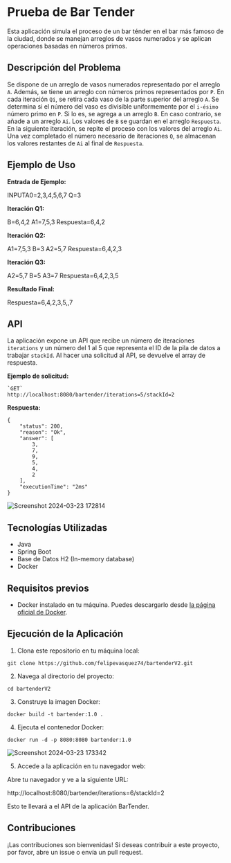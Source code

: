 # Prueba de Bar Tender

Esta aplicación simula el proceso de un bar ténder en el bar más famoso de la ciudad, donde se manejan arreglos de vasos numerados y se aplican operaciones basadas en números primos.

## Descripción del Problema

Se dispone de un arreglo de vasos numerados representado por el arreglo `A`. Además, se tiene un arreglo con números primos representados por `P`. En cada iteración `Qi`, se retira cada vaso de la parte superior del arreglo `A`. Se determina si el número del vaso es divisible uniformemente por el `i-ésimo` número primo en `P`. Si lo es, se agrega a un arreglo `B`. En caso contrario, se añade a un arreglo `Ai`. Los valores de `B` se guardan en el arreglo `Respuesta`. En la siguiente iteración, se repite el proceso con los valores del arreglo `Ai`. Una vez completado el número necesario de iteraciones `Q`, se almacenan los valores restantes de `Ai` al final de `Respuesta`.

## Ejemplo de Uso

**Entrada de Ejemplo:**

INPUTA0=2,3,4,5,6,7
Q=3

**Iteración Q1:**

B=6,4,2
A1=7,5,3
Respuesta=6,4,2

**Iteración Q2:**

A1=7,5,3
B=3
A2=5,7
Respuesta=6,4,2,3

**Iteración Q3:**

A2=5,7
B=5
A3=7
Respuesta=6,4,2,3,5

**Resultado Final:**

Respuesta=6,4,2,3,5,,7

## API

La aplicación expone un API que recibe un número de iteraciones `iterations` y un número del 1 al 5 que representa el ID de la pila de datos a trabajar `stackId`. Al hacer una solicitud al API, se devuelve el array de respuesta.

**Ejemplo de solicitud:**

```
`GET`
http://localhost:8080/bartender/iterations=5/stackId=2
```

**Respuesta:**
```
{
    "status": 200,
    "reason": "Ok",
    "answer": [
        3,
        7,
        9,
        5,
        4,
        2
    ],
    "executionTime": "2ms"
}
```
![Screenshot 2024-03-23 172814](https://github.com/felipevasquez74/bartenderV2/assets/65198914/62ac250f-de51-4551-aab9-78d3b6ac8a24)


## Tecnologías Utilizadas

- Java
- Spring Boot
- Base de Datos H2 (In-memory database)
- Docker

## Requisitos previos

- Docker instalado en tu máquina. Puedes descargarlo desde [la página oficial de Docker](https://www.docker.com/products/docker-desktop).

## Ejecución de la Aplicación

1. Clona este repositorio en tu máquina local:
```
git clone https://github.com/felipevasquez74/bartenderV2.git
```
2. Navega al directorio del proyecto:
```
cd bartenderV2
```
3. Construye la imagen Docker:
```
docker build -t bartender:1.0 .
```
4. Ejecuta el contenedor Docker:
```
docker run -d -p 8080:8080 bartender:1.0
```
![Screenshot 2024-03-23 173342](https://github.com/felipevasquez74/bartenderV2/assets/65198914/213cfada-6549-4f92-9164-7be6679e995f)

5. Accede a la aplicación en tu navegador web:

Abre tu navegador y ve a la siguiente URL:

http://localhost:8080/bartender/iterations=6/stackId=2

Esto te llevará a el API de la aplicación BarTender.

## Contribuciones

¡Las contribuciones son bienvenidas! Si deseas contribuir a este proyecto, por favor, abre un issue o envía un pull request.







